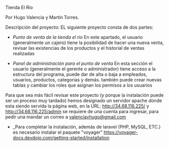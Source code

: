 Tienda El Rio

Por Hugo Valencia y Martín Torres.

Descripción del proyecto:
EL siguiente proyecto consta de dos partes:
- *Punto de venta de la tienda el rio*
En este apartado, el usuario (generalmente un cajero) tiene la posibilidad de hacer una nueva venta,
revisar las existencias de los productos y el historial de ventas realizadas

- *Panel de administración para el punto de venta*
En esta sección el usuario (generalmente el gerente o administrador) tiene acceso a la estructura del programa, puede dar de alta
o baja a empleados, usuarios, productos, categorias y demás. también puede crear nuevas tablas y cambiar los roles que asignan los
permisos a los usuarios

Para que sea más fácil revisar este proyecto (y porque la instalación puede ser un proceso muy tardado) hemos designado un servidor apache
donde esta siendo servida la página web, en la URL: http://34.68.116.225/ y http://34.68.116.225/admin se requiere de una cuenta para ingresar,
para pedir una mandar un correo a valenciavhugo@gmail.com

- _Para completar la instalación, además de laravel (PHP, MySQL, ETC.) es necesario instalar el paquete "voyager" https://voyager-docs.devdojo.com/getting-started/installation
